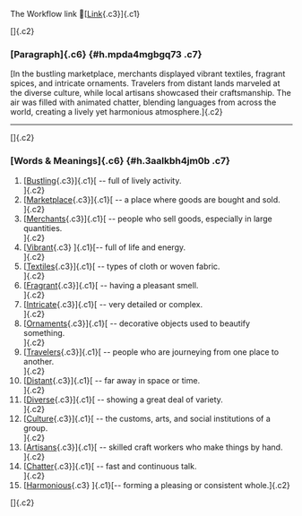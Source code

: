 The Workflow link
👏[[Link](https://www.google.com/url?q=http://www.google.com&sa=D&source=editors&ust=1761208904095361&usg=AOvVaw2VGt_Hx_JZ3h22gmrKO_xh){.c3}]{.c1}

[]{.c2}

### [Paragraph]{.c6} {#h.mpda4mgbgq73 .c7}

[In the bustling marketplace, merchants displayed vibrant textiles,
fragrant spices, and intricate ornaments. Travelers from distant lands
marveled at the diverse culture, while local artisans showcased their
craftsmanship. The air was filled with animated chatter, blending
languages from across the world, creating a lively yet harmonious
atmosphere.]{.c2}

------------------------------------------------------------------------

[]{.c2}

### [Words & Meanings]{.c6} {#h.3aalkbh4jm0b .c7}

1.  [[Bustling](https://www.google.com/url?q=http://www.google.com&sa=D&source=editors&ust=1761208904096038&usg=AOvVaw1bfU0eSp_AB9u_ZC2E-uui){.c3}]{.c1}[ --
    full of lively activity.\
    ]{.c2}
2.  [[Marketplace](https://www.google.com/url?q=http://www.google.com&sa=D&source=editors&ust=1761208904096187&usg=AOvVaw3SQi8rEAe-2CqcR1AUwMDY){.c3}]{.c1}[ --
    a place where goods are bought and sold.\
    ]{.c2}
3.  [[Merchants](https://www.google.com/url?q=http://www.google.com&sa=D&source=editors&ust=1761208904096302&usg=AOvVaw3XJytFkoI3GY68On4CMNjZ){.c3}]{.c1}[ --
    people who sell goods, especially in large quantities.\
    ]{.c2}
4.  [[Vibrant](https://www.google.com/url?q=http://www.google.com&sa=D&source=editors&ust=1761208904096426&usg=AOvVaw2BoRyeVEGf5O7J2IJrOotf){.c3}
    ]{.c1}[-- full of life and energy.\
    ]{.c2}
5.  [[Textiles](https://www.google.com/url?q=http://www.google.com&sa=D&source=editors&ust=1761208904096513&usg=AOvVaw1opgR0zpNOjhbH0oosIyEr){.c3}]{.c1}[ --
    types of cloth or woven fabric.\
    ]{.c2}
6.  [[Fragrant](https://www.google.com/url?q=http://www.google.com&sa=D&source=editors&ust=1761208904096625&usg=AOvVaw2i1f8yE8gQbefwu8JgvGOO){.c3}]{.c1}[ --
    having a pleasant smell.\
    ]{.c2}
7.  [[Intricate](https://www.google.com/url?q=http://www.google.com&sa=D&source=editors&ust=1761208904096720&usg=AOvVaw2bnDWZsSgBJH0rIOytquwk){.c3}]{.c1}[ --
    very detailed or complex.\
    ]{.c2}
8.  [[Ornaments](https://www.google.com/url?q=http://www.google.com&sa=D&source=editors&ust=1761208904096822&usg=AOvVaw0OfICGPrAVMVt1v4TZkpc1){.c3}]{.c1}[ --
    decorative objects used to beautify something.\
    ]{.c2}
9.  [[Travelers](https://www.google.com/url?q=http://www.google.com&sa=D&source=editors&ust=1761208904096932&usg=AOvVaw3UO7dbti2OraNlvUZxdExw){.c3}]{.c1}[ --
    people who are journeying from one place to another.\
    ]{.c2}
10. [[Distant](https://www.google.com/url?q=http://www.google.com&sa=D&source=editors&ust=1761208904097132&usg=AOvVaw1mlyzKsv2E0OSLaT9wBD4_){.c3}]{.c1}[ --
    far away in space or time.\
    ]{.c2}
11. [[Diverse](https://www.google.com/url?q=http://www.google.com&sa=D&source=editors&ust=1761208904097236&usg=AOvVaw3eUdDh7n1tkVSZqhtBWjDR){.c3}]{.c1}[ --
    showing a great deal of variety.\
    ]{.c2}
12. [[Culture](https://www.google.com/url?q=http://www.google.com&sa=D&source=editors&ust=1761208904097331&usg=AOvVaw3zY3-buq9GD5zq63CVDBUd){.c3}]{.c1}[ --
    the customs, arts, and social institutions of a group.\
    ]{.c2}
13. [[Artisans](https://www.google.com/url?q=http://www.google.com&sa=D&source=editors&ust=1761208904097455&usg=AOvVaw3wBWeao06m-yZOpDokeJiE){.c3}]{.c1}[ --
    skilled craft workers who make things by hand.\
    ]{.c2}
14. [[Chatter](https://www.google.com/url?q=http://www.google.com&sa=D&source=editors&ust=1761208904097566&usg=AOvVaw2o_PM7vfqwehqPLLp7SVVp){.c3}]{.c1}[ --
    fast and continuous talk.\
    ]{.c2}
15. [[Harmonious](https://www.google.com/url?q=http://www.google.com&sa=D&source=editors&ust=1761208904097656&usg=AOvVaw0_LDMrqklLTQCTWY7seEkb){.c3}
    ]{.c1}[-- forming a pleasing or consistent whole.]{.c2}

[]{.c2}
